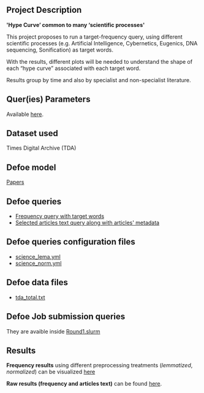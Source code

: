 

## Project Description

**'Hype Curve’ common to many ‘scientific processes'**

This project proposes to run a target-frequency query, using different scientific processes (e.g. Artificial Intelligence, Cybernetics, Eugenics, DNA sequencing, Sonification) as target words.  

With the results, different plots will be needed to understand the shape of each “hype curve” associated with each target word. 

Results group by time and also by specialist and non-specialist literature.

## Quer(ies) Parameters

Available [here](./Query_Inputs.md).

## Dataset used

Times Digital Archive (TDA)

## Defoe model 

[Papers](https://github.com/defoe-code/defoe/tree/master/defoe/papers)

## Defoe queries

- [Frequency query with target words](https://github.com/defoe-code/defoe/blob/master/defoe/papers/queries/target_keysearch_by_year.py)
- [Selected articles text query along with articles' metadata](https://github.com/defoe-code/defoe/blob/master/defoe/papers/queries/target_keysearch_by_year_details.py)


## Defoe queries configuration files

- [science_lema.yml](https://github.com/defoe-code/defoe/tree/master/queries/science_lema.yml)
- [science_norm.yml](https://github.com/defoe-code/defoe/tree/master/queries/science_norm.yml)

## Defoe data files

- [tda_total.txt](https://github.com/defoe-code/defoe/blob/master/others/tda_total.txt)

## Defoe Job submission queries

They are avaible inside [Round1.slurm](../../Round1.slurm)

## Results

**Frequency results** using different preprocessing treatments (*lemmatized*, *normalized*) can be visualized [here](https://github.com/defoe-code/defoe_visualization/tree/master/Round_1/Edward_Martin)

**Raw results (frequency and articles text)** can be found [here](https://uoe.sharepoint.com/sites/DEFOE_Results/Shared%20Documents/Forms/AllItems.aspx?id=%2Fsites%2FDEFOE%5FResults%2FShared%20Documents%2FEdward%2Etar&parent=%2Fsites%2FDEFOE%5FResults%2FShared%20Documents).
